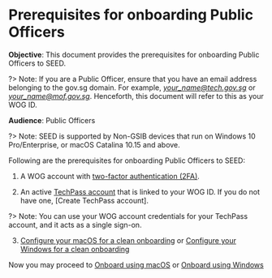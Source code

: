 # Prerequisites for onboarding Public Officers

**Objective**: This document provides the prerequisites for onboarding Public Officers to SEED.

?> Note: If you are a Public Officer, ensure that you have an email address belonging to the gov.sg domain. For example, *your_name@tech.gov.sg* or *your_name@mof.gov.sg*. Henceforth, this document will refer to this as your WOG ID.

**Audience**: Public Officers

?> Note: SEED is supported by Non-GSIB devices that run on Windows 10 Pro/Enterprise, or macOS Catalina 10.15 and above.

Following are the prerequisites for onboarding Public Officers to SEED:

1.  A WOG account with [two-factor authentication (2FA)](https://account.activedirectory.windowsazure.com/Proofup.aspx).

2. An active [TechPass account](https://docs.developer.tech.gov.sg/docs/techpass-documentation/#/onboard?id=public-officer) that is linked to your WOG ID. If you do not have one, [Create TechPass account].

?> Note: You can use your WOG account credentials for your TechPass account, and it acts as a single sign-on.

3. [Configure your macOS for a clean onboarding](seed-pre-onboarding-clean-up-instructions-for-macos) or [Configure your Windows for a clean onboarding](seed-pre-onboarding-clean-up-instructions-for-windows)

 Now you may proceed to [Onboard using macOS](seed-onboarding-instructions-for-macos) or [Onboard using Windows](seed-onboarding-instructions-windows)
